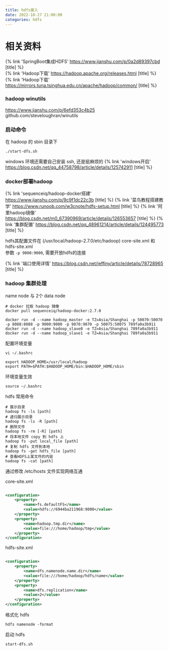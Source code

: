 ```yaml
---
title: hdfs接入
date: 2022-10-27 21:00:00
categories: hdfs
---
```


# 相关资料

{% link 'SpringBoot集成HDFS' https://www.jianshu.com/p/0a2d89397cbd [title] %}  
{% link 'Hadoop下载' https://hadoop.apache.org/releases.html [title] %}  
{% link 'Hadoop下载' https://mirrors.tuna.tsinghua.edu.cn/apache/hadoop/common/ [title] %}
<!-- more -->

### hadoop winutils

https://www.jianshu.com/p/6efd353c4b25  
github.com/steveloughran/winutils

### 启动命令

在 hadoop 的 sbin 目录下

```shell
./start-dfs.sh
```

windows 环境还需要自己安装 ssh, 还是挺麻烦的
{% link 'windows开启' https://blog.csdn.net/qq_44758798/article/details/125742911 [title] %}

### docker部署hadoop

{% link 'sequenceiq/hadoop-docker搭建' https://www.jianshu.com/p/9c9f1dc22c3b [title] %}
{% link '菜鸟教程搭建教学' https://www.runoob.com/w3cnote/hdfs-setup.html [title] %}
{% link '阿里hadoop镜像' https://blog.csdn.net/m0_67390969/article/details/126553657 [title] %}
{% link '集群配置' https://blog.csdn.net/qq_48961214/article/details/124495773 [title] %}

hdfs其配置文件在 (/usr/local/hadoop-2.7.0/etc/hadoop) core-site.xml 和 hdfs-site.xml  
参数 `-p 9000:9000`, 需要开放hdfs的连接

{% link '端口使用详情' https://blog.csdn.net/jeffiny/article/details/78728965 [title] %}

### hadoop 集群处理

name node 与 2个 data node

```shell
# docker 拉取 hadoop 镜像
docker pull sequenceiq/hadoop-docker:2.7.0

docker run -d --name hadoop_master -e TZ=Asia/Shanghai -p 50070:50070 -p 8088:8088 -p 9000:9000 -p 9870:9870 -p 50075:50075 789fa0a3b911
docker run -d --name hadoop_slave0 -e TZ=Asia/Shanghai 789fa0a3b911
docker run -d --name hadoop_slave1 -e TZ=Asia/Shanghai 789fa0a3b911
```

配置环境变量

```shell
vi ~/.bashrc
```

```text
export HADOOP_HOME=/usr/local/hadoop
export PATH=$PATH:$HADOOP_HOME/bin:$HADOOP_HOME/sbin
```

环境变量生效

```shell
source ~/.bashrc
```

hdfs 常用命令

```shell
# 展示目录
hadoop fs -ls [path]
# 递归展示目录
hadoop fs -ls -R [path]
# 删除文件
hadoop fs -rm [-R] [path]
# 将本地文件 copy 到 hdfs 上
hadoop fs -put local_file [path]
# 复制 hdfs 文件到本地
hadoop fs -get hdfs_file [path]
# 查看HDFS上某文件的内容
hadoop fs -cat [path]
```

通过修改 /etc/hosts 文件实现网络互通

core-site.xml

```xml

<configuration>
    <property>
        <name>fs.defaultFS</name>
        <value>hdfs://6944ba211968:9000</value>
    </property>
    <property>
        <name>hadoop.tmp.dir</name>
        <value>file:///home/hadoop/tmp</value>
    </property>
</configuration>
```

hdfs-site.xml

```xml

<configuration>
    <property>
        <name>dfs.namenode.name.dir</name>
        <value>file:///home/hadoop/hdfs/name</value>
    </property>
    <property>
        <name>dfs.replication</name>
        <value>2</value>
    </property>
</configuration>
```

格式化 hdfs

```shell
hdfs namenode -format
```

启动 hdfs

```shell
start-dfs.sh
```